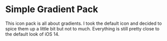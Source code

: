 # Simple Gradient Pack
This icon pack is all about gradients. I took the default icon and decided to spice them up a little bit but not to much.
Everything is still pretty close to the default look of iOS 14.
